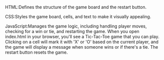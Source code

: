 HTML:Defines the structure of the game board and the restart button.

CSS:Styles the game board, cells, and text to make it visually appealing.

JavaScript:Manages the game logic, including handling player moves, checking for a win or tie, and restarting the game.
When you open index.html in your browser, you'll see a Tic-Tac-Toe game that you can play. Clicking on a cell will mark it with 'X' or 'O' based on the current player, and the game will display a message when someone wins or if there's a tie. The restart button resets the game.
